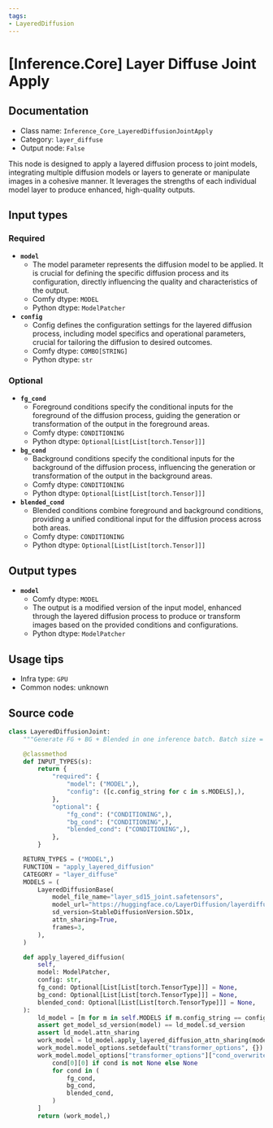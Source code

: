 ```yaml
---
tags:
- LayeredDiffusion
---
```


# [Inference.Core] Layer Diffuse Joint Apply
## Documentation
- Class name: `Inference_Core_LayeredDiffusionJointApply`
- Category: `layer_diffuse`
- Output node: `False`

This node is designed to apply a layered diffusion process to joint models, integrating multiple diffusion models or layers to generate or manipulate images in a cohesive manner. It leverages the strengths of each individual model layer to produce enhanced, high-quality outputs.
## Input types
### Required
- **`model`**
    - The model parameter represents the diffusion model to be applied. It is crucial for defining the specific diffusion process and its configuration, directly influencing the quality and characteristics of the output.
    - Comfy dtype: `MODEL`
    - Python dtype: `ModelPatcher`
- **`config`**
    - Config defines the configuration settings for the layered diffusion process, including model specifics and operational parameters, crucial for tailoring the diffusion to desired outcomes.
    - Comfy dtype: `COMBO[STRING]`
    - Python dtype: `str`
### Optional
- **`fg_cond`**
    - Foreground conditions specify the conditional inputs for the foreground of the diffusion process, guiding the generation or transformation of the output in the foreground areas.
    - Comfy dtype: `CONDITIONING`
    - Python dtype: `Optional[List[List[torch.Tensor]]]`
- **`bg_cond`**
    - Background conditions specify the conditional inputs for the background of the diffusion process, influencing the generation or transformation of the output in the background areas.
    - Comfy dtype: `CONDITIONING`
    - Python dtype: `Optional[List[List[torch.Tensor]]]`
- **`blended_cond`**
    - Blended conditions combine foreground and background conditions, providing a unified conditional input for the diffusion process across both areas.
    - Comfy dtype: `CONDITIONING`
    - Python dtype: `Optional[List[List[torch.Tensor]]]`
## Output types
- **`model`**
    - Comfy dtype: `MODEL`
    - The output is a modified version of the input model, enhanced through the layered diffusion process to produce or transform images based on the provided conditions and configurations.
    - Python dtype: `ModelPatcher`
## Usage tips
- Infra type: `GPU`
- Common nodes: unknown


## Source code
```python
class LayeredDiffusionJoint:
    """Generate FG + BG + Blended in one inference batch. Batch size = 3N."""

    @classmethod
    def INPUT_TYPES(s):
        return {
            "required": {
                "model": ("MODEL",),
                "config": ([c.config_string for c in s.MODELS],),
            },
            "optional": {
                "fg_cond": ("CONDITIONING",),
                "bg_cond": ("CONDITIONING",),
                "blended_cond": ("CONDITIONING",),
            },
        }

    RETURN_TYPES = ("MODEL",)
    FUNCTION = "apply_layered_diffusion"
    CATEGORY = "layer_diffuse"
    MODELS = (
        LayeredDiffusionBase(
            model_file_name="layer_sd15_joint.safetensors",
            model_url="https://huggingface.co/LayerDiffusion/layerdiffusion-v1/resolve/main/layer_sd15_joint.safetensors",
            sd_version=StableDiffusionVersion.SD1x,
            attn_sharing=True,
            frames=3,
        ),
    )

    def apply_layered_diffusion(
        self,
        model: ModelPatcher,
        config: str,
        fg_cond: Optional[List[List[torch.TensorType]]] = None,
        bg_cond: Optional[List[List[torch.TensorType]]] = None,
        blended_cond: Optional[List[List[torch.TensorType]]] = None,
    ):
        ld_model = [m for m in self.MODELS if m.config_string == config][0]
        assert get_model_sd_version(model) == ld_model.sd_version
        assert ld_model.attn_sharing
        work_model = ld_model.apply_layered_diffusion_attn_sharing(model)[0]
        work_model.model_options.setdefault("transformer_options", {})
        work_model.model_options["transformer_options"]["cond_overwrite"] = [
            cond[0][0] if cond is not None else None
            for cond in (
                fg_cond,
                bg_cond,
                blended_cond,
            )
        ]
        return (work_model,)

```
